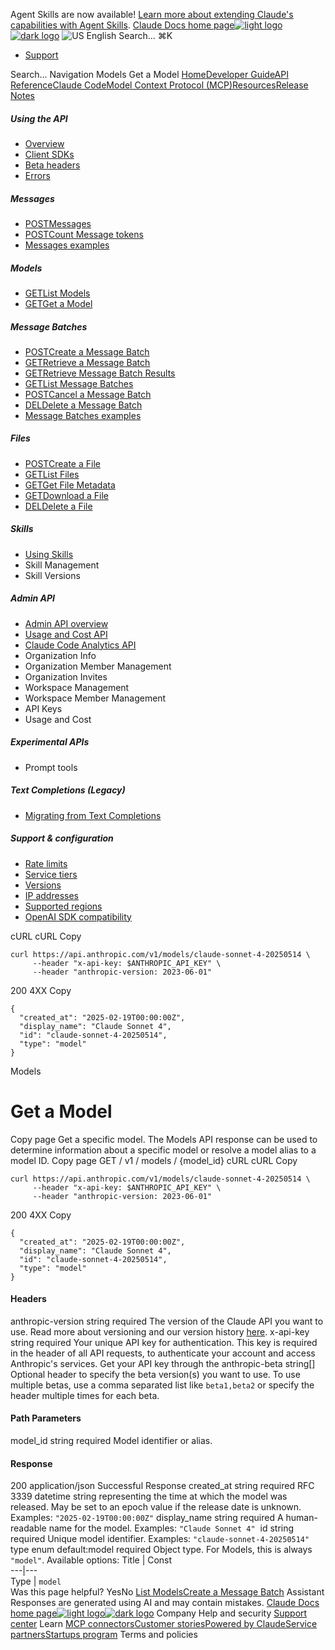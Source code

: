 Agent Skills are now available! [Learn more about extending Claude's capabilities with Agent Skills](https://docs.claude.com/en/docs/agents-and-tools/agent-skills/overview).
[Claude Docs home page![light logo](https://mintcdn.com/anthropic-claude-docs/DcI2Ybid7ZEnFaf0/logo/light.svg?fit=max&auto=format&n=DcI2Ybid7ZEnFaf0&q=85&s=c877c45432515ee69194cb19e9f983a2)![dark logo](https://mintcdn.com/anthropic-claude-docs/DcI2Ybid7ZEnFaf0/logo/dark.svg?fit=max&auto=format&n=DcI2Ybid7ZEnFaf0&q=85&s=f5bb877be0cb3cba86cf6d7c88185216)](https://docs.claude.com/)
![US](https://d3gk2c5xim1je2.cloudfront.net/flags/US.svg)
English
Search...
⌘K
  * [Support](https://support.claude.com/)


Search...
Navigation
Models
Get a Model
[Home](https://docs.claude.com/en/home)[Developer Guide](https://docs.claude.com/en/docs/intro)[API Reference](https://docs.claude.com/en/api/overview)[Claude Code](https://docs.claude.com/en/docs/claude-code/overview)[Model Context Protocol (MCP)](https://docs.claude.com/en/docs/mcp)[Resources](https://docs.claude.com/en/resources/overview)[Release Notes](https://docs.claude.com/en/release-notes/overview)
##### Using the API
  * [Overview](https://docs.claude.com/en/api/overview)
  * [Client SDKs](https://docs.claude.com/en/api/client-sdks)
  * [Beta headers](https://docs.claude.com/en/api/beta-headers)
  * [Errors](https://docs.claude.com/en/api/errors)


##### Messages
  * [POSTMessages](https://docs.claude.com/en/api/messages)
  * [POSTCount Message tokens](https://docs.claude.com/en/api/messages-count-tokens)
  * [Messages examples](https://docs.claude.com/en/api/messages-examples)


##### Models
  * [GETList Models](https://docs.claude.com/en/api/models-list)
  * [GETGet a Model](https://docs.claude.com/en/api/models)


##### Message Batches
  * [POSTCreate a Message Batch](https://docs.claude.com/en/api/creating-message-batches)
  * [GETRetrieve a Message Batch](https://docs.claude.com/en/api/retrieving-message-batches)
  * [GETRetrieve Message Batch Results](https://docs.claude.com/en/api/retrieving-message-batch-results)
  * [GETList Message Batches](https://docs.claude.com/en/api/listing-message-batches)
  * [POSTCancel a Message Batch](https://docs.claude.com/en/api/canceling-message-batches)
  * [DELDelete a Message Batch](https://docs.claude.com/en/api/deleting-message-batches)
  * [Message Batches examples](https://docs.claude.com/en/api/messages-batch-examples)


##### Files
  * [POSTCreate a File](https://docs.claude.com/en/api/files-create)
  * [GETList Files](https://docs.claude.com/en/api/files-list)
  * [GETGet File Metadata](https://docs.claude.com/en/api/files-metadata)
  * [GETDownload a File](https://docs.claude.com/en/api/files-content)
  * [DELDelete a File](https://docs.claude.com/en/api/files-delete)


##### Skills
  * [Using Skills](https://docs.claude.com/en/api/skills-guide)
  * Skill Management
  * Skill Versions


##### Admin API
  * [Admin API overview](https://docs.claude.com/en/api/administration-api)
  * [Usage and Cost API](https://docs.claude.com/en/api/usage-cost-api)
  * [Claude Code Analytics API](https://docs.claude.com/en/api/claude-code-analytics-api)
  * Organization Info
  * Organization Member Management
  * Organization Invites
  * Workspace Management
  * Workspace Member Management
  * API Keys
  * Usage and Cost


##### Experimental APIs
  * Prompt tools


##### Text Completions (Legacy)
  * [Migrating from Text Completions](https://docs.claude.com/en/api/migrating-from-text-completions-to-messages)


##### Support & configuration
  * [Rate limits](https://docs.claude.com/en/api/rate-limits)
  * [Service tiers](https://docs.claude.com/en/api/service-tiers)
  * [Versions](https://docs.claude.com/en/api/versioning)
  * [IP addresses](https://docs.claude.com/en/api/ip-addresses)
  * [Supported regions](https://docs.claude.com/en/api/supported-regions)
  * [OpenAI SDK compatibility](https://docs.claude.com/en/api/openai-sdk)


cURL
cURL
Copy
```
curl https://api.anthropic.com/v1/models/claude-sonnet-4-20250514 \
     --header "x-api-key: $ANTHROPIC_API_KEY" \
     --header "anthropic-version: 2023-06-01"
```

200
4XX
Copy
```
{
  "created_at": "2025-02-19T00:00:00Z",
  "display_name": "Claude Sonnet 4",
  "id": "claude-sonnet-4-20250514",
  "type": "model"
}
```

Models
# Get a Model
Copy page
Get a specific model.
The Models API response can be used to determine information about a specific model or resolve a model alias to a model ID.
Copy page
GET
/
v1
/
models
/
{model_id}
cURL
cURL
Copy
```
curl https://api.anthropic.com/v1/models/claude-sonnet-4-20250514 \
     --header "x-api-key: $ANTHROPIC_API_KEY" \
     --header "anthropic-version: 2023-06-01"
```

200
4XX
Copy
```
{
  "created_at": "2025-02-19T00:00:00Z",
  "display_name": "Claude Sonnet 4",
  "id": "claude-sonnet-4-20250514",
  "type": "model"
}
```

#### Headers
[​](https://docs.claude.com/en/api/models#parameter-anthropic-version)
anthropic-version
string
required
The version of the Claude API you want to use.
Read more about versioning and our version history [here](https://docs.claude.com/en/api/versioning).
[​](https://docs.claude.com/en/api/models#parameter-x-api-key)
x-api-key
string
required
Your unique API key for authentication.
This key is required in the header of all API requests, to authenticate your account and access Anthropic's services. Get your API key through the 
[​](https://docs.claude.com/en/api/models#parameter-anthropic-beta)
anthropic-beta
string[]
Optional header to specify the beta version(s) you want to use.
To use multiple betas, use a comma separated list like `beta1,beta2` or specify the header multiple times for each beta.
#### Path Parameters
[​](https://docs.claude.com/en/api/models#parameter-model-id)
model_id
string
required
Model identifier or alias.
#### Response
200
application/json
Successful Response
[​](https://docs.claude.com/en/api/models#response-created-at)
created_at
string<date-time>
required
RFC 3339 datetime string representing the time at which the model was released. May be set to an epoch value if the release date is unknown.
Examples:
`"2025-02-19T00:00:00Z"`
[​](https://docs.claude.com/en/api/models#response-display-name)
display_name
string
required
A human-readable name for the model.
Examples:
`"Claude Sonnet 4"`
[​](https://docs.claude.com/en/api/models#response-id)
id
string
required
Unique model identifier.
Examples:
`"claude-sonnet-4-20250514"`
[​](https://docs.claude.com/en/api/models#response-type)
type
enum<string>
default:model
required
Object type.
For Models, this is always `"model"`.
Available options: Title | Const  
---|---  
Type | `model`  
Was this page helpful?
YesNo
[List Models](https://docs.claude.com/en/api/models-list)[Create a Message Batch](https://docs.claude.com/en/api/creating-message-batches)
Assistant
Responses are generated using AI and may contain mistakes.
[Claude Docs home page![light logo](https://mintcdn.com/anthropic-claude-docs/DcI2Ybid7ZEnFaf0/logo/light.svg?fit=max&auto=format&n=DcI2Ybid7ZEnFaf0&q=85&s=c877c45432515ee69194cb19e9f983a2)![dark logo](https://mintcdn.com/anthropic-claude-docs/DcI2Ybid7ZEnFaf0/logo/dark.svg?fit=max&auto=format&n=DcI2Ybid7ZEnFaf0&q=85&s=f5bb877be0cb3cba86cf6d7c88185216)](https://docs.claude.com/)
Company
Help and security
[Support center](https://support.claude.com/)
Learn
[MCP connectors](https://claude.com/partners/mcp)[Customer stories](https://www.claude.com/customers)[Powered by Claude](https://claude.com/partners/powered-by-claude)[Service partners](https://claude.com/partners/services)[Startups program](https://claude.com/programs/startups)
Terms and policies
